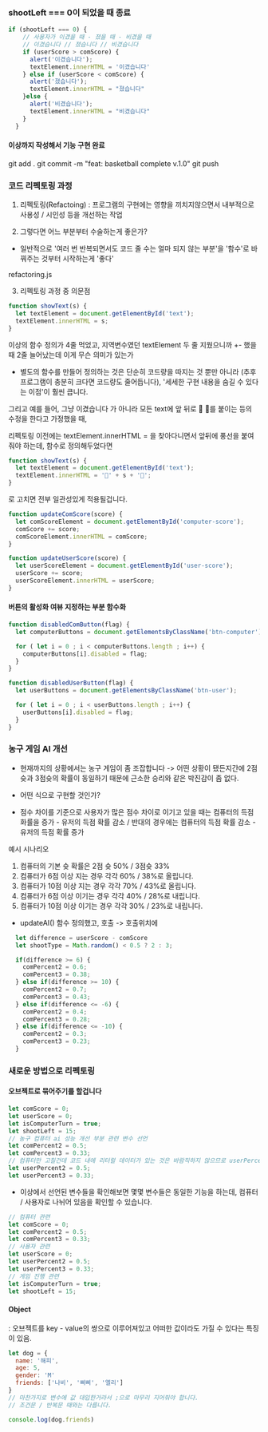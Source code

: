 ### shootLeft === 0이 되었을 때 종료
``` javascript
if (shootLeft === 0) {
    // 사용자가 이겼을 때 - 졌을 때 - 비겼을 때
    // 이겼습니다 // 졌습니다 // 비겼습니다
    if (userScore > comScore) {
      alert('이겼습니다');
      textElement.innerHTML = '이겼습니다'
    } else if (userScore < comScore) {
      alert('졌습니다');
      textElement.innerHTML = "졌습니다"
    }else {
      alert('비겼습니다');
      textElement.innerHTML = "비겼습니다"
    }
  }
```

#### 이상까지 작성해서 기능 구현 완료

git add .
git commit -m "feat: basketball complete v.1.0"
git push

### 코드 리펙토링 과정
1. 리펙토링(Refactoing) : 프로그램의 구현에는 영향을 끼치지않으면서 내부적으로 사용성 / 시인성 등을 개선하는 작업

2. 그렇다면 어느 부분부터 수술하는게 좋은가?
- 일반적으로 '여러 번 반복되면서도 코드 줄 수는 얼마 되지 않는 부분'을 '함수'로 바꿔주는 것부터 시작하는게 '좋다'

refactoring.js

3. 리펙토링 과정 중 의문점
```javascript
function showText(s) {
  let textElement = document.getElementById('text');
  textElement.innerHTML = s;
}
```
이상의 함수 정의가 4줄 먹었고, 지역변수였던 textElement 두 줄 지웠으니까 +- 했을 때 2줄 늘어났는데 이게 무슨 의미가 있는가

- 별도의 함수를 만들어 정의하는 것은 단순히 코드량을 따지는 것 뿐만 아니라 (추후 프로그램이 충분히 크다면 코드량도 줄어듭니다), '세세한 구현 내용을 숨길 수 있다는 이점'이 훨씬 큽니다.

그리고 예를 들어, 그냥 이겼습니다 가 아니라 모든 text에 앞 뒤로 🎈 🎈를 붙이는 등의 수정을 한다고 가정했을 때,

리펙토링 이전에는 textElement.innerHTML = 을 찾아다니면서 앞뒤에 풍선을 붙여줘야 하는데, 함수로 정의해두었다면
```javascript
function showText(s) {
  let textElement = document.getElementById('text');
  textElement.innerHTML = '🎈' + s + '🎈';
}
```
로 고치면 전부 일관성있게 적용될겁니다.
```javascript
function updateComScore(score) {
  let comScoreElement = document.getElementById('computer-score');
  comScore += score;
  comScoreElement.innerHTML = comScore;
}

function updateUserScore(score) {
  let userScoreElement = document.getElementById('user-score');
  userScore += score;
  userScoreElement.innerHTML = userScore;
}
```

#### 버튼의 활성화 여뷰 지정하는 부분 함수화
```javascript
function disabledComButton(flag) {
  let computerButtons = document.getElementsByClassName('btn-computer');

  for ( let i = 0 ; i < computerButtons.length ; i++) {
    computerButtons[i].disabled = flag;
  }
}

function disabledUserButton(flag) {
  let userButtons = document.getElementsByClassName('btn-user');

  for ( let i = 0 ; i < userButtons.length ; i++) {
    userButtons[i].disabled = flag;
  } 
}
```

### 농구 게임 AI 개선

- 현재까지의 상황에서는 농구 게임이 좀 조잡합니다 -> 어떤 상황이 됐든지간에
2점슛과 3점슛의 확률이 동일하기 때문에 근소한 승리와 같은 박진감이 좀 없다.

- 어떤 식으로 구현할 것인가?
- 점수 차이를 기준으로 사용자가 많은 점수 차이로 이기고 있을 때는 컴퓨터의 득점 화률을 증가 - 유저의 득점 확률 감소 / 반대의 경우에는 컴퓨터의 득점 확률 감소 - 유저의 득점 확률 증가

예시 시나리오

1. 컴퓨터의 기본 슛 확률은 2점 슛 50% / 3점슛 33%
2. 컴퓨터가 6점 이상 지는 경우 각각 60% / 38%로 올립니다.
3. 컴퓨터가 10점 이상 지는 경우 각각 70% / 43%로 올립니다.
4. 컴퓨터가 6점 이상 이기는 경우 각각 40% / 28%로 내립니다.
5. 컴퓨터가 10점 이상 이기는 경우 각각 30% / 23%로 내립니다.

- updateAI() 함수 정의했고, 호출 ->
호출위치에

```javascript
  let difference = userScore - comScore
  let shootType = Math.random() < 0.5 ? 2 : 3;

  if(difference >= 6) {
    comPercent2 = 0.6;
    comPercent3 = 0.38;
  } else if(difference >= 10) {
    comPercent2 = 0.7;
    comPercent3 = 0.43;
  } else if(difference <= -6) {
    comPercent2 = 0.4;
    comPercent3 = 0.28;
  } else if(difference <= -10) {
    comPercent2 = 0.3;
    comPercent3 = 0.23;
  }
```

### 새로운 방법으로 리펙토링
#### 오브젝트로 묶어주기를 할겁니다
```javascript
let comScore = 0;
let userScore = 0;
let isComputerTurn = true;
let shootLeft = 15;
// 농구 컴퓨터 ai 성능 개선 부분 관련 변수 선언
let comPercent2 = 0.5;
let comPercent3 = 0.33;
// 컴퓨터만 고칠건데 코드 내에 리터럴 데이터가 있는 것은 바람직하지 않으므로 userPercent2 / 3도 정의하겠습니다.
let userPercent2 = 0.5;
let userPercent3 = 0.33;
```
- 이상에서 선언된 변수들을 확인해보면 몇몇 변수들은 동일한 기능을 하는데, 컴퓨터 / 사용자로 나뉘어 있음을 확인할 수 있습니다.
```javascript
// 컴퓨터 관련
let comScore = 0;
let comPercent2 = 0.5;
let comPercent3 = 0.33;
// 사용자 관련
let userScore = 0;
let userPercent2 = 0.5;
let userPercent3 = 0.33;
// 게임 진행 관련 
let isComputerTurn = true;
let shootLeft = 15;
```
#### Object
: 오브젝트를 key - value의 쌍으로
이루어져있고 어떠한 값이라도 가질 수
있다는 특징이 있음.

```javascript
let dog = {
  name: '해피',
  age: 5,
  gender: 'M'
  friends: ['나비', '삐삐', '엘리']
}
// 마찬가지로 변수에 값 대입한거라서 ;으로 마무리 지어줘야 합니다.
// 조건문 / 반복문 때와는 다릅니다.

console.log(dog.friends)
```













